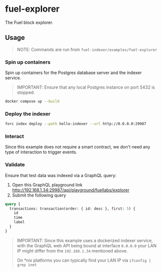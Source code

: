 # fuel-explorer

The Fuel block explorer.

## Usage

> NOTE: Commands are run from `fuel-indexer/examples/fuel-explorer`

### Spin up containers

Spin up containers for the Postgres database server and the indexer service.

> IMPORTANT: Ensure that any local Postgres instance on port 5432 is stopped.

```bash
docker compose up --build
```

### Deploy the indexer

```bash
forc index deploy --path hello-indexer --url http://0.0.0.0:29987
```

### Interact

Since this example does not require a smart contract, we don't need any type of interaction to trigger events.

### Validate

Ensure that test data was indexed via a GraphQL query:
  1. Open this GraphQL playground link http://192.168.1.34:29987/api/playground/fuellabs/explorer
  2. Submit the following query

```graphql
query {
  transactions: transaction(order: { id: desc }, first: 5) {
    id
    time
    label
  }
}
```

> IMPORTANT: Since this example uses a dockerized indexer service, with the GraphQL
> web API being bound at interface `0.0.0.0` your LAN IP might differ from the
> `192.168.1.34` mentioned above.
>
> On *nix platforms you can typically find your LAN IP via `ifconfig | grep inet`